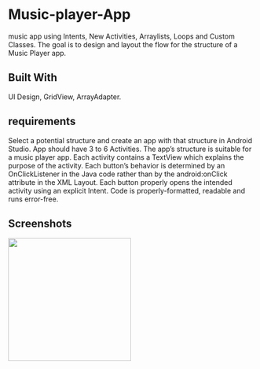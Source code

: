 # Music-player-App
music app using Intents, New Activities, Arraylists, Loops and Custom Classes.
The goal is to design and layout the flow for the structure of a Music Player app.
## Built With
UI Design, GridView, ArrayAdapter.
## requirements
Select a potential structure and create an app with that structure in Android Studio.
App should have 3 to 6 Activities.
The app’s structure is suitable for a music player app.
Each activity contains a TextView which explains the purpose of the activity.
Each button’s behavior is determined by an OnClickListener in the Java code rather than by the android:onClick attribute in the XML Layout.
Each button properly opens the intended activity using an explicit Intent.
Code is properly-formatted, readable and runs error-free.
## Screenshots
<img src="Screenshot_20190429-220816.png" width="250">


